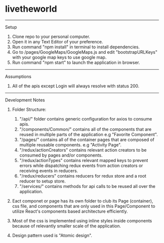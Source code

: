 # livetheworld
------------------------------------------------------------------------------------
Setup

1. Clone repo to your personal computer.
2. Open it in any Text Editor of your preference.
3. Run command "npm install" in terminal to install dependencies.
4. Go to /pages/GoogleMaps/GoogleMaps.js and edit "bootstrapURLKeys" with your google map keys to use google map.
4. Run command "npm start" to launch the application in browser. 
------------------------------------------------------------------------------------
Assumptions

1. All of the apis except Login will always resolve with status 200.

------------------------------------------------------------------------------------
Development Notes

1. Folder Structure:
	1. "/api/" folder contains generic configuration for axios to consume apis.
	2. "/components/Common/" contains all of the components that are reused in multiple parts of the application e.g "Favorite Component".
	3. "/pages/" contains all of the container pages that are composed of multiple reusable components. e.g "Activity Page".
	4. "/redux/actionCreators" contains relevant action creators to be consumed by pages and/or components.
	5. "/redux/actionTypes" contains relevant mapped keys to prevent errors while dispatching redux events from action creators or receiving events in reducers.
	6. "/redux/reducers" contains reducers for redux store and a root reducer to setup store.
	7. "/services/" contains methods for api calls to be reused all over the application.

2. Eact componet or page has its own folder to club its Page (container), css file, and components that are only used in this Page/Component to utilize React's 	   components based architecture efficiently.

3. Most of the css is implemented using inline styles inside components because of relevantly smaller scale of the application.

4. Design pattern used is "Atomic design".
